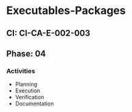 # Executables-Packages

## CI: CI-CA-E-002-003
## Phase: 04

### Activities
- Planning
- Execution
- Verification
- Documentation

